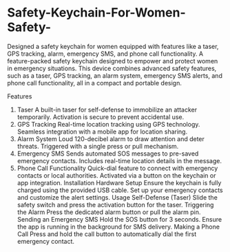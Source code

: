 # Safety-Keychain-For-Women-Safety-
Designed a safety keychain for women equipped with features like a taser, GPS tracking, alarm, emergency SMS, and phone call functionality.
A feature-packed safety keychain designed to empower and protect women in emergency situations. This device combines advanced safety features, such as a taser, GPS tracking, an alarm system, emergency SMS alerts, and phone call functionality, all in a compact and portable design.

Features
1. Taser
A built-in taser for self-defense to immobilize an attacker temporarily.
Activation is secure to prevent accidental use.
2. GPS Tracking
Real-time location tracking using GPS technology.
Seamless integration with a mobile app for location sharing.
3. Alarm System
Loud 120-decibel alarm to draw attention and deter threats.
Triggered with a single press or pull mechanism.
4. Emergency SMS
Sends automated SOS messages to pre-saved emergency contacts.
Includes real-time location details in the message.
5. Phone Call Functionality
Quick-dial feature to connect with emergency contacts or local authorities.
Activated via a button on the keychain or app integration.
Installation
Hardware Setup
Ensure the keychain is fully charged using the provided USB cable.
Set up your emergency contacts and customize the alert settings.
Usage
Self-Defense (Taser)
Slide the safety switch and press the activation button for the taser.
Triggering the Alarm
Press the dedicated alarm button or pull the alarm pin.
Sending an Emergency SMS
Hold the SOS button for 3 seconds.
Ensure the app is running in the background for SMS delivery.
Making a Phone Call
Press and hold the call button to automatically dial the first emergency contact.
